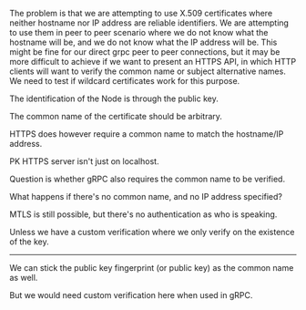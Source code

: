 The problem is that we are attempting to use X.509 certificates where neither hostname nor IP address are reliable identifiers. We are attempting to use them in peer to peer scenario where we do not know what the hostname will be, and we do not know what the IP address will be. This might be fine for our direct grpc peer to peer connections, but it may be more difficult to achieve if we want to present an HTTPS API, in which HTTP clients will want to verify the common name or subject alternative names. We need to test if wildcard certificates work for this purpose.

The identification of the Node is through the public key.

The common name of the certificate should be arbitrary.

HTTPS does however require a common name to match the hostname/IP address.

PK HTTPS server isn't just on localhost.

Question is whether gRPC also requires the common name to be verified.

What happens if there's no common name, and no IP address specified?

MTLS is still possible, but there's no authentication as who is speaking.

Unless we have a custom verification where we only verify on the existence of the key.

---

We can stick the public key fingerprint (or public key) as the common name as well.

But we would need custom verification here when used in gRPC.